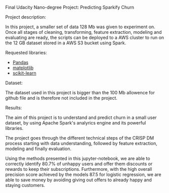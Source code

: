 Final Udacity Nano-degree Project: Predicting Sparkify Churn

Project description:

In this project, a smaller set of data 128 Mb was given to experiment on. Once all stages of cleaning, transforming, feature extraction, modeling and evaluating are ready, the scripts can be deployed to a AWS cluster to run on the 12 GB dataset stored in a AWS S3 bucket using Spark.

Requested libraries: 

- [Pandas](http://pandas.pydata.org)
- [matplotlib](http://matplotlib.org/)
- [scikit-learn](http://scikit-learn.org/stable/)

Dataset: 

The dataset used in this project is bigger than the 100 Mb allowence for github file and is therefore not included in the project. 


Results: 

The aim of this project is to understand and predict churn in a small user dataset, by using Apache Spark's analyrics engine and its powerful libraries.

The project goes through the different technical steps of the CRISP DM process starting with data understanding, followed by feature extraction, modeling and finally evaluation.

Using the methods presented in this jupyter-notebook, we are able to correctly identify 80.7% of unhappy users and offer them discounts or rewards to keep their subscriptions. Furthermore, with the high overall precision score achieved by the models 87.5 for logistic regression, we are able to save money by avoiding giving out offers to already happy and staying customers.
